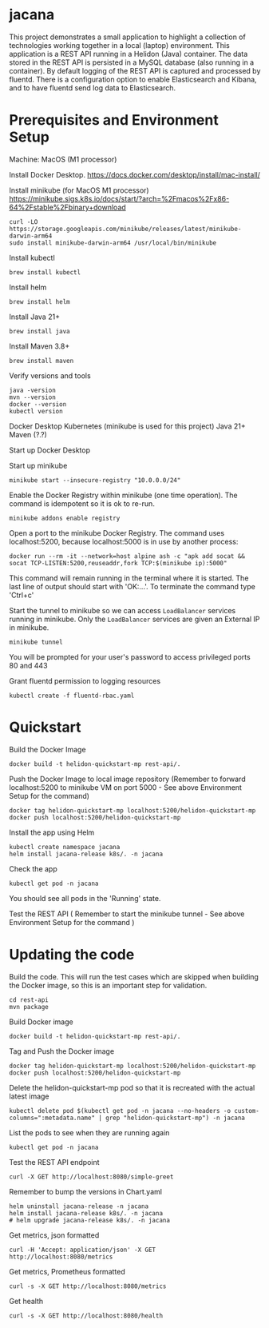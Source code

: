 # jacana

This project demonstrates a small application to highlight a collection of technologies working together in a local (laptop) environment. This application is a REST API running in a Helidon (Java) container. The data stored in the REST API is persisted in a MySQL database (also running in a container). By default logging of the REST API is captured and processed by fluentd. There is a configuration option to enable Elasticsearch and Kibana, and to have fluentd send log data to Elasticsearch.

# Prerequisites and Environment Setup

Machine: MacOS (M1 processor)

Install Docker Desktop.
https://docs.docker.com/desktop/install/mac-install/

Install minikube (for MacOS M1 processor)
https://minikube.sigs.k8s.io/docs/start/?arch=%2Fmacos%2Fx86-64%2Fstable%2Fbinary+download
```
curl -LO https://storage.googleapis.com/minikube/releases/latest/minikube-darwin-arm64
sudo install minikube-darwin-arm64 /usr/local/bin/minikube
```

Install kubectl
```
brew install kubectl
```
Install helm
```
brew install helm
```
Install Java 21+
```
brew install java
```
Install Maven 3.8+
```
brew install maven
```
Verify versions and tools
```
java -version
mvn --version
docker --version
kubectl version
```


Docker Desktop 
Kubernetes (minikube is used for this project)
Java 21+
Maven (?.?)

Start up Docker Desktop

Start up minikube
```
minikube start --insecure-registry "10.0.0.0/24"
```

Enable the Docker Registry within minikube (one time operation). The command is idempotent so it is ok to re-run.
```
minikube addons enable registry
```

Open a port to the minikube Docker Registry. The command uses localhost:5200, because localhost:5000 is in use by another process:
```
docker run --rm -it --network=host alpine ash -c "apk add socat && socat TCP-LISTEN:5200,reuseaddr,fork TCP:$(minikube ip):5000"
```
This command will remain running in the terminal where it is started. The last line of output should start with 'OK:...'. To terminate the command type 'Ctrl+c'

Start the tunnel to minikube so we can access `LoadBalancer` services running in minikube. Only the `LoadBalancer` services are given an External IP in minikube.
```
minikube tunnel
```
You will be prompted for your user's password to access privileged ports 80 and 443

Grant fluentd permission to logging resources
```
kubectl create -f fluentd-rbac.yaml
```

# Quickstart

Build the Docker Image
```
docker build -t helidon-quickstart-mp rest-api/.
```

Push the Docker Image to local image repository
(Remember to forward localhost:5200 to minikube VM on port 5000 - See above Environment Setup for the command)
```
docker tag helidon-quickstart-mp localhost:5200/helidon-quickstart-mp
docker push localhost:5200/helidon-quickstart-mp
```

Install the app using Helm
```
kubectl create namespace jacana
helm install jacana-release k8s/. -n jacana
```

Check the app
```
kubectl get pod -n jacana 
```
You should see all pods in the 'Running' state.

Test the REST API
( Remember to start the minikube tunnel - See above Environment Setup for the command )

# Updating the code

Build the code. This will run the test cases which are skipped when building the Docker image, so this is an important step for validation.
```
cd rest-api
mvn package
```

Build Docker image
```
docker build -t helidon-quickstart-mp rest-api/.
```

Tag and Push the Docker image
```
docker tag helidon-quickstart-mp localhost:5200/helidon-quickstart-mp
docker push localhost:5200/helidon-quickstart-mp
```

Delete the helidon-quickstart-mp pod so that it is recreated with the actual latest image
```
kubectl delete pod $(kubectl get pod -n jacana --no-headers -o custom-columns=":metadata.name" | grep "helidon-quickstart-mp") -n jacana
```
List the pods to see when they are running again
```
kubectl get pod -n jacana
```

Test the REST API endpoint
```
curl -X GET http://localhost:8080/simple-greet
```



Remember to bump the versions in Chart.yaml
```
helm uninstall jacana-release -n jacana
helm install jacana-release k8s/. -n jacana
# helm upgrade jacana-release k8s/. -n jacana
```

Get metrics, json formatted
```
curl -H 'Accept: application/json' -X GET http://localhost:8080/metrics
```

Get metrics, Prometheus formatted
```
curl -s -X GET http://localhost:8080/metrics
```

Get health
```
curl -s -X GET http://localhost:8080/health
```

